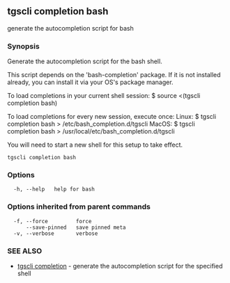 ## tgscli completion bash

generate the autocompletion script for bash

### Synopsis


Generate the autocompletion script for the bash shell.

This script depends on the 'bash-completion' package.
If it is not installed already, you can install it via your OS's package manager.

To load completions in your current shell session:
$ source <(tgscli completion bash)

To load completions for every new session, execute once:
Linux:
  $ tgscli completion bash > /etc/bash_completion.d/tgscli
MacOS:
  $ tgscli completion bash > /usr/local/etc/bash_completion.d/tgscli

You will need to start a new shell for this setup to take effect.
  

```
tgscli completion bash
```

### Options

```
  -h, --help   help for bash
```

### Options inherited from parent commands

```
  -f, --force         force
      --save-pinned   save pinned meta
  -v, --verbose       verbose
```

### SEE ALSO

* [tgscli completion](tgscli_completion.md)	 - generate the autocompletion script for the specified shell

